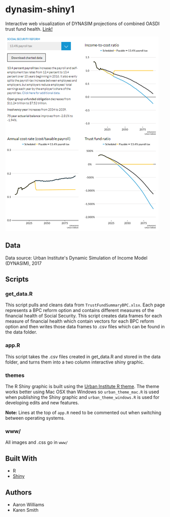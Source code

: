 # dynasim-shiny1

Interactive web visualization of DYNASIM projections of combined OASDI trust fund health. [Link!](https://www.urban.org/policy-centers/cross-center-initiatives/program-retirement-policy/projects/dynasim-visualizing-older-americans-future-well-being/fiscal-health-social-security)

![](www/shiny1.png)

## Data

Data source: Urban Institute's Dynamic Simulation of Income Model (DYNASIM), 2017

## Scripts

### get_data.R

This script pulls and cleans data from `TrustFundSummaryBPC.xlsx`. Each page represents a BPC reform option and contains different measures of the financial health of Social Security. This script creates data frames for each measure of financial health which contain vectors for each BPC reform option and then writes those data frames to .csv files which can be found in the data folder. 

### app.R

This script takes the .csv files created in get_data.R and stored in the data folder, and turns them into a two column interactive shiny graphic.  

### themes

The R Shiny graphic is built using the [Urban Institute R theme](https://github.com/UrbanInstitute/urban_R_theme). The theme works better using Mac OSX than Windows so `urban_theme_mac.R` is used when publishing the Shiny graphic and `urban_theme_windows.R` is used for developing edits and new features. 

**Note:** Lines at the top of `app.R` need to be commented out when switching between operating systems. 

### www/

All images and .css go in `www/`

## Built With
* R
* [Shiny](https://shiny.rstudio.com/)

## Authors
* Aaron Williams
* Karen Smith